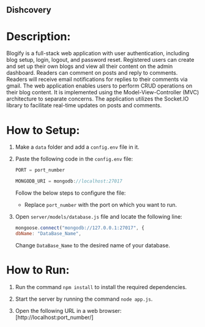 ## Dishcovery ##

# Description:

Blogify is a full-stack web application with user authentication, including blog setup, login, logout, and password reset. 
Registered users can create and set up their own blogs and view all their content on the admin dashboard. 
Readers can comment on posts and reply to comments. 
Readers will receive email notifications for replies to their comments via gmail. 
The web application enables users to perform CRUD operations on their blog content. 
It is implemented using the Model-View-Controller (MVC) architecture to separate concerns. 
The application utilizes the Socket.IO library to facilitate real-time updates on posts and comments.

# How to Setup:

1. Make a `data` folder and add a `config.env` file in it.

2. Paste the following code in the `config.env` file:

    ```javascript
    PORT = port_number

    MONGODB_URI = mongodb://localhost:27017
    ```

   Follow the below steps to configure the file:
   
   - Replace `port_number` with the port on which you want to run.

3. Open `server/models/database.js` file and locate the following line:

    ```javascript
    mongoose.connect("mongodb://127.0.0.1:27017", {
    dbName: "DataBase_Name",
    ```

   Change `DataBase_Name` to the desired name of your database.

# How to Run:

1. Run the command `npm install` to install the required dependencies.

2. Start the server by running the command `node app.js`.

3. Open the following URL in a web browser: [http://localhost:port_number/]

